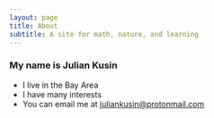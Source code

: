 ```yaml
---
layout: page
title: About
subtitle: A site for math, nature, and learning
---
```


### My name is Julian Kusin

- I live in the Bay Area
- I have many interests
- You can email me at juliankusin@protonmail.com

